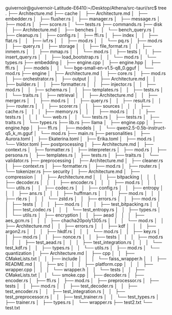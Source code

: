 guivernoir@guivernoir-Latitude-E6410:~/Desktop/Athena/src-tauri/src$ tree
.
├── Architecture.md
├── cache
│   ├── Architecture.md
│   ├── embedder.rs
│   ├── flusher.rs
│   ├── manager.rs
│   ├── message.rs
│   ├── mod.rs
│   ├── score.rs
│   └── tests.rs
├── commands.rs
├── disk
│   ├── Architecture.md
│   ├── benches
│   │   └── bench_query.rs
│   ├── cleanup.rs
│   ├── config.rs
│   ├── ffi.rs
│   ├── index
│   │   ├── flat.rs
│   │   ├── ivf.rs
│   │   ├── mod.rs
│   │   └── pq.rs
│   ├── mod.rs
│   ├── query.rs
│   ├── storage
│   │   ├── file_format.rs
│   │   ├── inmem.rs
│   │   ├── mmap.rs
│   │   └── mod.rs
│   ├── tests
│   │   ├── insert_query.rs
│   │   ├── load_bootstrap.rs
│   │   └── mod.rs
│   └── types.rs
├── embedding
│   ├── engine.cpp
│   ├── engine.hpp
│   ├── ffi.rs
│   ├── models
│   │   └── bge-small-en-v1.5-q8_0.gguf
│   └── mod.rs
├── engine
│   ├── Architecture.md
│   ├── core.rs
│   ├── mod.rs
│   ├── orchestrator.rs
│   ├── output
│   │   ├── Architecture.md
│   │   ├── builder.rs
│   │   ├── formatter.rs
│   │   ├── injector.rs
│   │   ├── mod.rs
│   │   ├── schema.rs
│   │   ├── templates.rs
│   │   ├── tests.rs
│   │   └── traits.rs
│   ├── retrieval
│   │   ├── Architecture.md
│   │   ├── merger.rs
│   │   ├── mod.rs
│   │   ├── query.rs
│   │   ├── result.rs
│   │   ├── router.rs
│   │   ├── scorer.rs
│   │   ├── sources
│   │   │   ├── cache.rs
│   │   │   ├── memory.rs
│   │   │   ├── mod.rs
│   │   │   ├── tests.rs
│   │   │   └── web.rs
│   │   └── tests.rs
│   ├── tests.rs
│   ├── traits.rs
│   └── types.rs
├── lib.rs
├── llama
│   ├── engine.cpp
│   ├── engine.hpp
│   ├── ffi.rs
│   ├── models
│   │   └── qwen2.5-0.5b-instruct-q5_k_m.gguf
│   └── mod.rs
├── main.rs
├── personalities
│   ├── Aurora.toml
│   ├── Ekaterina.toml
│   ├── Erika.toml
│   ├── mod.rs
│   └── Viktor.toml
├── postprocessing
│   ├── Architecture.md
│   ├── context.rs
│   ├── formatter.rs
│   ├── interpreter.rs
│   ├── mod.rs
│   ├── persona.rs
│   ├── templates.rs
│   ├── tests.rs
│   ├── traits.rs
│   └── validator.rs
├── preprocessing
│   ├── Architecture.md
│   ├── cleaner.rs
│   ├── context.rs
│   ├── formatter.rs
│   ├── mod.rs
│   ├── router.rs
│   └── tokenizer.rs
├── security
│   ├── Architecture.md
│   ├── compression
│   │   ├── Architecture.md
│   │   ├── bitpacking
│   │   │   ├── decoder.rs
│   │   │   ├── encoder.rs
│   │   │   ├── mod.rs
│   │   │   └── utils.rs
│   │   ├── codec.rs
│   │   ├── config.rs
│   │   ├── entropy
│   │   │   ├── ans.rs
│   │   │   ├── huffman.rs
│   │   │   ├── mod.rs
│   │   │   ├── rle.rs
│   │   │   └── zstd.rs
│   │   ├── errors.rs
│   │   ├── mod.rs
│   │   ├── tests
│   │   │   ├── mod.rs
│   │   │   ├── test_bitpacking.rs
│   │   │   ├── test_codec.rs
│   │   │   └── test_entropy.rs
│   │   ├── types.rs
│   │   └── utils.rs
│   ├── encryption
│   │   ├── aead
│   │   │   ├── aes_gcm.rs
│   │   │   ├── chacha20poly1305.rs
│   │   │   └── mod.rs
│   │   ├── Architecture.md
│   │   ├── errors.rs
│   │   ├── kdf
│   │   │   ├── argon2.rs
│   │   │   ├── hkdf.rs
│   │   │   └── mod.rs
│   │   ├── key.rs
│   │   ├── mod.rs
│   │   ├── nonce.rs
│   │   ├── tests
│   │   │   ├── mod.rs
│   │   │   ├── test_aead.rs
│   │   │   ├── test_integration.rs
│   │   │   └── test_kdf.rs
│   │   ├── types.rs
│   │   └── utils.rs
│   ├── mod.rs
│   └── quantization
│   ├── Architecture.md
│   ├── cpp
│   │   ├── CMakeLists.txt
│   │   ├── include
│   │   │   └── faiss_wrapper.h
│   │   ├── README.md
│   │   ├── src
│   │   │   ├── platform.cpp
│   │   │   ├── wrapper.cpp
│   │   │   └── wrapper.h
│   │   └── tests
│   │   ├── CMakeLists.txt
│   │   └── smoke.cpp
│   ├── decoder.rs
│   ├── encoder.rs
│   ├── ffi.rs
│   ├── mod.rs
│   ├── preprocessor.rs
│   ├── tests
│   │   ├── mod.rs
│   │   ├── test_decoder.rs
│   │   ├── test_encoder.rs
│   │   ├── test_integration.rs
│   │   ├── test_preprocessor.rs
│   │   ├── test_trainer.rs
│   │   └── test_types.rs
│   ├── trainer.rs
│   ├── types.rs
│   └── wrapper.rs
├── test2.txt
└── test.txt
